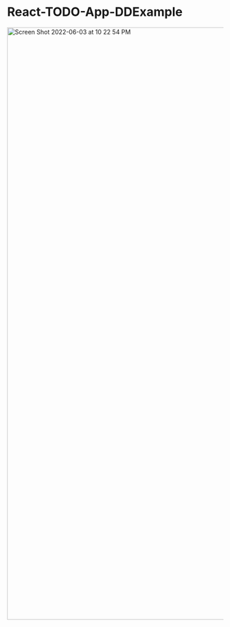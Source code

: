 # React-TODO-App-DDExample

<img width="1377" alt="Screen Shot 2022-06-03 at 10 22 54 PM" src="https://user-images.githubusercontent.com/79714014/171974565-61dce00c-66e2-4dbd-bf3f-fd1dea949d85.png">
